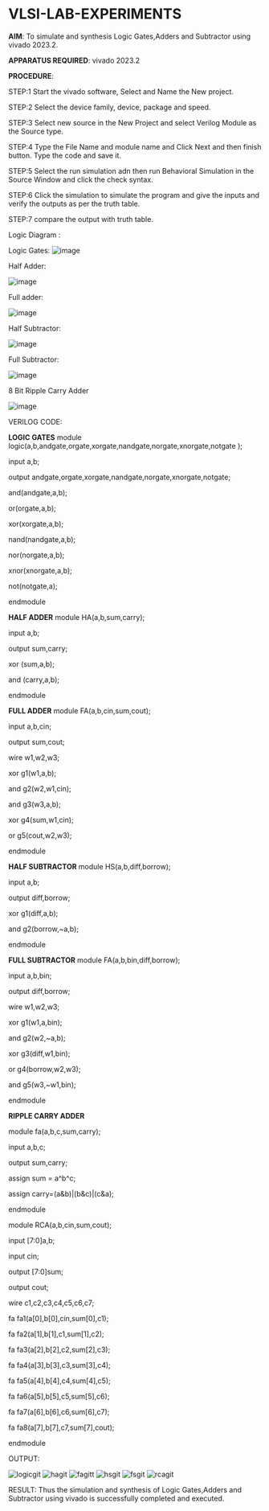 # VLSI-LAB-EXPERIMENTS
**AIM**: To simulate and synthesis Logic Gates,Adders and Subtractor using vivado 2023.2.

**APPARATUS REQUIRED**: vivado 2023.2

**PROCEDURE**:

 STEP:1 Start the vivado software, Select and Name the New project.

STEP:2 Select the device family, device, package and speed.

STEP:3 Select new source in the New Project and select Verilog Module as the Source type.

STEP:4 Type the File Name and module name and Click Next and then finish button. Type the code and save it.

STEP:5 Select the run simulation adn then run Behavioral Simulation in the Source Window and click the check syntax.

STEP:6 Click the simulation to simulate the program and give the inputs and verify the outputs as per the truth table.

STEP:7 compare the output with truth table.

Logic Diagram :

Logic Gates:
![image](https://github.com/navaneethans/VLSI-LAB-EXPERIMENTS/assets/6987778/ee17970c-3ac9-4603-881b-88e2825f41a4)


Half Adder:

![image](https://github.com/navaneethans/VLSI-LAB-EXPERIMENTS/assets/6987778/0e1ecb96-0c25-4556-832b-aeeedfdfe7b9)


Full adder:

![image](https://github.com/navaneethans/VLSI-LAB-EXPERIMENTS/assets/6987778/9bb3964c-438f-469d-a3de-c1cca6f323fb)


Half Subtractor:

![image](https://github.com/navaneethans/VLSI-LAB-EXPERIMENTS/assets/6987778/731470b7-eb4e-49f8-8bb7-2994052a7184)



Full Subtractor:

![image](https://github.com/navaneethans/VLSI-LAB-EXPERIMENTS/assets/6987778/d66f874b-c1f2-44b3-a035-7149b56430c1)



8 Bit Ripple Carry Adder

![image](https://github.com/navaneethans/VLSI-LAB-EXPERIMENTS/assets/6987778/7385a408-40a5-4203-8050-b72818622d79)



VERILOG CODE:

**LOGIC GATES**
module logic(a,b,andgate,orgate,xorgate,nandgate,norgate,xnorgate,notgate );

input a,b;

output andgate,orgate,xorgate,nandgate,norgate,xnorgate,notgate;

and(andgate,a,b);

or(orgate,a,b);

xor(xorgate,a,b);

nand(nandgate,a,b);

nor(norgate,a,b);

xnor(xnorgate,a,b);

not(notgate,a);

endmodule

**HALF ADDER**
module HA(a,b,sum,carry);

input a,b;

output sum,carry;

xor (sum,a,b);

and (carry,a,b);

endmodule

**FULL ADDER**
module FA(a,b,cin,sum,cout);

input a,b,cin;

output sum,cout;

wire w1,w2,w3;

xor g1(w1,a,b);

and g2(w2,w1,cin);

and g3(w3,a,b);

xor g4(sum,w1,cin);

or g5(cout,w2,w3);

endmodule

**HALF SUBTRACTOR**
module HS(a,b,diff,borrow);

input a,b; 

output diff,borrow; 

xor g1(diff,a,b);

and g2(borrow,~a,b);

endmodule

**FULL SUBTRACTOR**
module FA(a,b,bin,diff,borrow);

input a,b,bin;

output diff,borrow;

wire w1,w2,w3;

xor g1(w1,a,bin);

and g2(w2,~a,b);

xor g3(diff,w1,bin);

or g4(borrow,w2,w3);

and g5(w3,~w1,bin);

endmodule

**RIPPLE CARRY ADDER**

module fa(a,b,c,sum,carry);

input a,b,c;

output sum,carry;

assign sum = a^b^c;

assign carry=(a&b)|(b&c)|(c&a);

endmodule

module RCA(a,b,cin,sum,cout);

input [7:0]a,b;

input cin;

output [7:0]sum;

output cout;

wire c1,c2,c3,c4,c5,c6,c7;

fa fa1(a[0],b[0],cin,sum[0],c1);

fa fa2(a[1],b[1],c1,sum[1],c2);

fa fa3(a[2],b[2],c2,sum[2],c3);

fa fa4(a[3],b[3],c3,sum[3],c4);

fa fa5(a[4],b[4],c4,sum[4],c5);

fa fa6(a[5],b[5],c5,sum[5],c6);

fa fa7(a[6],b[6],c6,sum[6],c7);

fa fa8(a[7],b[7],c7,sum[7],cout);

endmodule

OUTPUT:

![logicgit](https://github.com/nithin2134/VLSI-LAB-EXP-1/assets/160302970/c771e6d5-9757-49ab-afe2-921de137981b)
![hagit](https://github.com/nithin2134/VLSI-LAB-EXP-1/assets/160302970/e10b647a-1e0d-4726-8724-2644b0978074)
![fagitt](https://github.com/nithin2134/VLSI-LAB-EXP-1/assets/160302970/03d91076-0e72-4875-abaa-2e3b690119e1)
![hsgit](https://github.com/nithin2134/VLSI-LAB-EXP-1/assets/160302970/4aa9cb9b-49eb-46a7-aa4b-851bb3936f54)
![fsgit](https://github.com/nithin2134/VLSI-LAB-EXP-1/assets/160302970/23092ddb-8a60-4f29-a6bd-3a57c2a7030e)
![rcagit](https://github.com/nithin2134/VLSI-LAB-EXP-1/assets/160302970/415f9eb8-074e-4a31-9e50-b27fe6f8fee3)


RESULT:
Thus the simulation and synthesis of  Logic Gates,Adders and Subtractor using vivado is successfully completed and executed.
